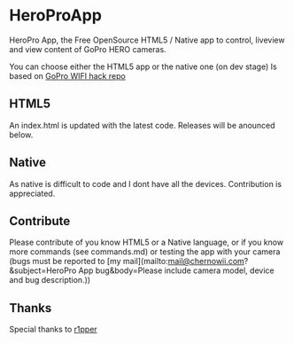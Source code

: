 HeroProApp
==========

HeroPro App, the Free OpenSource HTML5 / Native app to control, liveview and view content of GoPro HERO cameras.

You can choose either the HTML5 app or the native one (on dev stage)
Is based on [GoPro WIFI hack repo](https://github.com/KonradIT/goprowifihack)

HTML5
------

An index.html is updated with the latest code. Releases will be anounced below.

Native
-------

As native is difficult to code and I dont have all the devices. Contribution is appreciated.

Contribute
-----------

Please contribute of you know HTML5 or a Native language, or if you know more commands (see commands.md) or testing the app with your camera (bugs must be reported to [my mail](mailto:mail@chernowii.com?&subject=HeroPro App bug&body=Please include camera model, device and bug description.))

Thanks
-------

Special thanks to [r1pper](http://github.com/r1pper)
